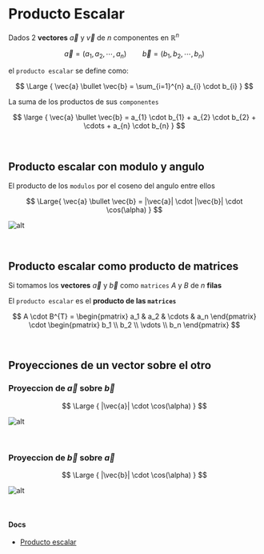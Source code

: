 # Producto Escalar

Dados 2 **vectores** $\vec{a}$ y $\vec{v}$ de $n$ componentes en $\mathbb{R}^{n}$

$$
    \vec{a} = (a_1, a_2, \cdots, a_n)
    \hspace{2em}
    \vec{b} = (b_1, b_2, \cdots, b_n)
$$

el `producto escalar` se define como: 

$$
\Large {
    \vec{a} \bullet \vec{b} = \sum_{i=1}^{n} a_{i} \cdot b_{i}
}
$$

La suma de los productos de sus `componentes`

$$
\large {
    \vec{a} \bullet \vec{b} =  a_{1} \cdot b_{1} + a_{2} \cdot b_{2} + \cdots + a_{n} \cdot b_{n}
}
$$


<br>

## Producto escalar con modulo y angulo

El producto de los `modulos` por el coseno del angulo entre ellos

$$
\Large{
    \vec{a} \bullet \vec{b} = |\vec{a}| \cdot |\vec{b}| \cdot \cos(\alpha)
}   
$$

![alt](./producto-escalar-1.svg)

<br>

## Producto escalar como producto de matrices

Si tomamos los **vectores** $\vec{a}$ y $\vec{b}$ como `matrices` $A$ y $B$ de $n$ **filas**

El `producto escalar` es el **producto de las `matrices`**

$$
A \cdot B^{T} =
\begin{pmatrix}
    a_1 & a_2 & \cdots & a_n
\end{pmatrix}
\cdot
\begin{pmatrix}
    b_1 \\ b_2 \\ \vdots \\ b_n
\end{pmatrix}
$$


<br>

## Proyecciones de un vector sobre el otro

### Proyeccion de $\vec{a}$ sobre $\vec{b}$

$$
\Large {
    |\vec{a}| \cdot \cos(\alpha)
}
$$

![alt](./producto-escalar-2.svg)

<br>

### Proyeccion de $\vec{b}$ sobre $\vec{a}$

$$
\Large {
    |\vec{b}| \cdot \cos(\alpha)
}
$$

![alt](./producto-escalar-3.svg)


<br>

#### Docs 

- [Producto escalar](https://es.wikipedia.org/wiki/Producto_escalar)